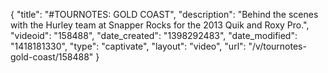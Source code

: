 {
    "title": "#TOURNOTES: GOLD COAST",
    "description": "Behind the scenes with the Hurley team at Snapper Rocks for the 2013 Quik and Roxy Pro.",
    "videoid": "158488",
    "date_created": "1398292483",
    "date_modified": "1418181330",
    "type": "captivate",
    "layout": "video",
    "url": "\/v\/tournotes-gold-coast\/158488"
}